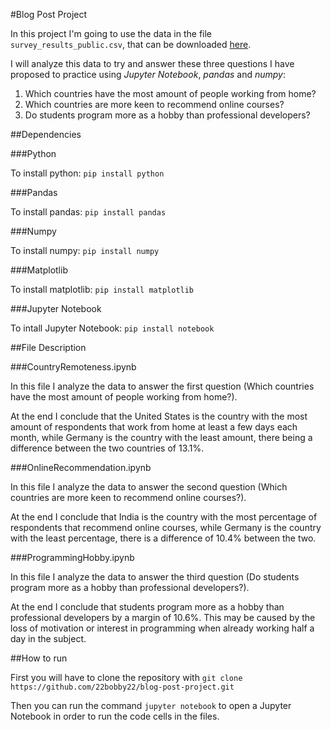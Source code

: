 #Blog Post Project

In this project I'm going to use the data in the file `survey_results_public.csv`, that can be downloaded [here](https://www.kaggle.com/stackoverflow/so-survey-2017 'https://www.kaggle.com/stackoverflow/so-survey-2017').

I will analyze this data to try and answer these three questions I have proposed to practice using _Jupyter Notebook_, _pandas_ and _numpy_:

1. Which countries have the most amount of people working from home?
2. Which countries are more keen to recommend online courses?
3. Do students program more as a hobby than professional developers?

##Dependencies

###Python

To install python: `pip install python`

###Pandas

To install pandas: `pip install pandas`

###Numpy

To install numpy: `pip install numpy`

###Matplotlib

To install matplotlib: `pip install matplotlib`

###Jupyter Notebook

To intall Jupyter Notebook: `pip install notebook`

##File Description

###CountryRemoteness.ipynb

In this file I analyze the data to answer the first question (Which countries have the most amount of people working from home?).

At the end I conclude that the United States is the country with the most amount of respondents that work from home at least a few days each month, while Germany is the country with the least amount, there being a difference between the two countries of 13.1%.

###OnlineRecommendation.ipynb

In this file I analyze the data to answer the second question (Which countries are more keen to recommend online courses?).

At the end I conclude that India is the country with the most percentage of respondents that recommend online courses, while Germany is the country with the least percentage, there is a difference of 10.4% between the two.

###ProgrammingHobby.ipynb

In this file I analyze the data to answer the third question (Do students program more as a hobby than professional developers?).

At the end I conclude that students program more as a hobby than professional developers by a margin of 10.6%. This may be caused by the loss of motivation or interest in programming when already working half a day in the subject.

##How to run

First you will have to clone the repository with `git clone https://github.com/22bobby22/blog-post-project.git`

Then you can run the command `jupyter notebook` to open a Jupyter Notebook in order to run the code cells in the files.